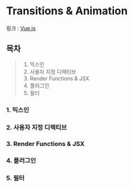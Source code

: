 # Transitions & Animation
링크 : [Vue.js](https://kr.vuejs.org/v2/guide/mixins.html)

## 목차
> 1. 믹스인
> 2. 사용자 지정 디렉티브
> 3. Render Functions & JSX
> 4. 플러그인
> 5. 필터

### 1. 믹스인
### 2. 사용자 지정 디렉티브
### 3. Render Functions & JSX
### 4. 플러그인
### 5. 필터